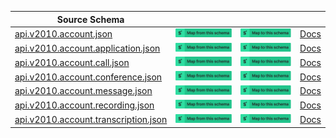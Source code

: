 | Source Schema                                                                                                                                                      |                                                                                                                                                                                                                                                                                                                                                     |                                                                                                                                                                                                                                                                                                                                               |                                               |
| ------------------------------------------------------------------------------------------------------------------------------------------------------------------ | --------------------------------------------------------------------------------------------------------------------------------------------------------------------------------------------------------------------------------------------------------------------------------------------------------------------------------------------------- | --------------------------------------------------------------------------------------------------------------------------------------------------------------------------------------------------------------------------------------------------------------------------------------------------------------------------------------------- | --------------------------------------------- |
| [api.v2010.account.json](https://raw.githubusercontent.com/Stedi/registry/main/schemas/twilio/twilio_api_v2010/api.v2010.account.json)                             | [![Map from this schema](/images/MapFromThisSchema.svg)](https://terminal.stedi.com/mappings/import?name=Mapping%20from%20Twilio's%20api.v2010.account%20schema&referrer=registry-repo&source_json_schema=https://raw.githubusercontent.com/Stedi/registry/main/schemas/twilio/twilio_api_v2010/api.v2010.account.json)                             | [![Map to this schema](/images/MapToThisSchema.svg)](https://terminal.stedi.com/mappings/import?name=Mapping%20to%20Twilio's%20api.v2010.account%20schema&referrer=registry-repo&target_json_schema=https://raw.githubusercontent.com/Stedi/registry/main/schemas/twilio/twilio_api_v2010/api.v2010.account.json)                             | [Docs](https://www.twilio.com/docs/usage/api) |
| [api.v2010.account.application.json](https://raw.githubusercontent.com/Stedi/registry/main/schemas/twilio/twilio_api_v2010/api.v2010.account.application.json)     | [![Map from this schema](/images/MapFromThisSchema.svg)](https://terminal.stedi.com/mappings/import?name=Mapping%20from%20Twilio's%20api.v2010.account.application%20schema&referrer=registry-repo&source_json_schema=https://raw.githubusercontent.com/Stedi/registry/main/schemas/twilio/twilio_api_v2010/api.v2010.account.application.json)     | [![Map to this schema](/images/MapToThisSchema.svg)](https://terminal.stedi.com/mappings/import?name=Mapping%20to%20Twilio's%20api.v2010.account.application%20schema&referrer=registry-repo&target_json_schema=https://raw.githubusercontent.com/Stedi/registry/main/schemas/twilio/twilio_api_v2010/api.v2010.account.application.json)     | [Docs](https://www.twilio.com/docs/usage/api) |
| [api.v2010.account.call.json](https://raw.githubusercontent.com/Stedi/registry/main/schemas/twilio/twilio_api_v2010/api.v2010.account.call.json)                   | [![Map from this schema](/images/MapFromThisSchema.svg)](https://terminal.stedi.com/mappings/import?name=Mapping%20from%20Twilio's%20api.v2010.account.call%20schema&referrer=registry-repo&source_json_schema=https://raw.githubusercontent.com/Stedi/registry/main/schemas/twilio/twilio_api_v2010/api.v2010.account.call.json)                   | [![Map to this schema](/images/MapToThisSchema.svg)](https://terminal.stedi.com/mappings/import?name=Mapping%20to%20Twilio's%20api.v2010.account.call%20schema&referrer=registry-repo&target_json_schema=https://raw.githubusercontent.com/Stedi/registry/main/schemas/twilio/twilio_api_v2010/api.v2010.account.call.json)                   | [Docs](https://www.twilio.com/docs/usage/api) |
| [api.v2010.account.conference.json](https://raw.githubusercontent.com/Stedi/registry/main/schemas/twilio/twilio_api_v2010/api.v2010.account.conference.json)       | [![Map from this schema](/images/MapFromThisSchema.svg)](https://terminal.stedi.com/mappings/import?name=Mapping%20from%20Twilio's%20api.v2010.account.conference%20schema&referrer=registry-repo&source_json_schema=https://raw.githubusercontent.com/Stedi/registry/main/schemas/twilio/twilio_api_v2010/api.v2010.account.conference.json)       | [![Map to this schema](/images/MapToThisSchema.svg)](https://terminal.stedi.com/mappings/import?name=Mapping%20to%20Twilio's%20api.v2010.account.conference%20schema&referrer=registry-repo&target_json_schema=https://raw.githubusercontent.com/Stedi/registry/main/schemas/twilio/twilio_api_v2010/api.v2010.account.conference.json)       | [Docs](https://www.twilio.com/docs/usage/api) |
| [api.v2010.account.message.json](https://raw.githubusercontent.com/Stedi/registry/main/schemas/twilio/twilio_api_v2010/api.v2010.account.message.json)             | [![Map from this schema](/images/MapFromThisSchema.svg)](https://terminal.stedi.com/mappings/import?name=Mapping%20from%20Twilio's%20api.v2010.account.message%20schema&referrer=registry-repo&source_json_schema=https://raw.githubusercontent.com/Stedi/registry/main/schemas/twilio/twilio_api_v2010/api.v2010.account.message.json)             | [![Map to this schema](/images/MapToThisSchema.svg)](https://terminal.stedi.com/mappings/import?name=Mapping%20to%20Twilio's%20api.v2010.account.message%20schema&referrer=registry-repo&target_json_schema=https://raw.githubusercontent.com/Stedi/registry/main/schemas/twilio/twilio_api_v2010/api.v2010.account.message.json)             | [Docs](https://www.twilio.com/docs/usage/api) |
| [api.v2010.account.recording.json](https://raw.githubusercontent.com/Stedi/registry/main/schemas/twilio/twilio_api_v2010/api.v2010.account.recording.json)         | [![Map from this schema](/images/MapFromThisSchema.svg)](https://terminal.stedi.com/mappings/import?name=Mapping%20from%20Twilio's%20api.v2010.account.recording%20schema&referrer=registry-repo&source_json_schema=https://raw.githubusercontent.com/Stedi/registry/main/schemas/twilio/twilio_api_v2010/api.v2010.account.recording.json)         | [![Map to this schema](/images/MapToThisSchema.svg)](https://terminal.stedi.com/mappings/import?name=Mapping%20to%20Twilio's%20api.v2010.account.recording%20schema&referrer=registry-repo&target_json_schema=https://raw.githubusercontent.com/Stedi/registry/main/schemas/twilio/twilio_api_v2010/api.v2010.account.recording.json)         | [Docs](https://www.twilio.com/docs/usage/api) |
| [api.v2010.account.transcription.json](https://raw.githubusercontent.com/Stedi/registry/main/schemas/twilio/twilio_api_v2010/api.v2010.account.transcription.json) | [![Map from this schema](/images/MapFromThisSchema.svg)](https://terminal.stedi.com/mappings/import?name=Mapping%20from%20Twilio's%20api.v2010.account.transcription%20schema&referrer=registry-repo&source_json_schema=https://raw.githubusercontent.com/Stedi/registry/main/schemas/twilio/twilio_api_v2010/api.v2010.account.transcription.json) | [![Map to this schema](/images/MapToThisSchema.svg)](https://terminal.stedi.com/mappings/import?name=Mapping%20to%20Twilio's%20api.v2010.account.transcription%20schema&referrer=registry-repo&target_json_schema=https://raw.githubusercontent.com/Stedi/registry/main/schemas/twilio/twilio_api_v2010/api.v2010.account.transcription.json) | [Docs](https://www.twilio.com/docs/usage/api) |